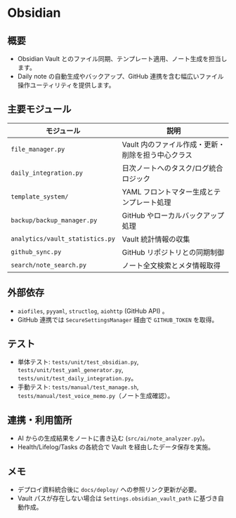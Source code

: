 # Obsidian

## 概要
- Obsidian Vault とのファイル同期、テンプレート適用、ノート生成を担当します。
- Daily note の自動生成やバックアップ、GitHub 連携を含む幅広いファイル操作ユーティリティを提供します。

## 主要モジュール
| モジュール | 説明 |
| --- | --- |
| `file_manager.py` | Vault 内のファイル作成・更新・削除を担う中心クラス |
| `daily_integration.py` | 日次ノートへのタスク/ログ統合ロジック |
| `template_system/` | YAML フロントマター生成とテンプレート処理 |
| `backup/backup_manager.py` | GitHub やローカルバックアップ処理 |
| `analytics/vault_statistics.py` | Vault 統計情報の収集 |
| `github_sync.py` | GitHub リポジトリとの同期制御 |
| `search/note_search.py` | ノート全文検索とメタ情報取得 |

## 外部依存
- `aiofiles`, `pyyaml`, `structlog`, `aiohttp` (GitHub API) 。
- GitHub 連携では `SecureSettingsManager` 経由で `GITHUB_TOKEN` を取得。

## テスト
- 単体テスト: `tests/unit/test_obsidian.py`, `tests/unit/test_yaml_generator.py`, `tests/unit/test_daily_integration.py`。
- 手動テスト: `tests/manual/test_manage.sh`, `tests/manual/test_voice_memo.py`（ノート生成確認）。

## 連携・利用箇所
- AI からの生成結果をノートに書き込む (`src/ai/note_analyzer.py`)。
- Health/Lifelog/Tasks の各統合で Vault を経由したデータ保存を実施。

## メモ
- デプロイ資料統合後に `docs/deploy/` への参照リンク更新が必要。
- Vault パスが存在しない場合は `Settings.obsidian_vault_path` に基づき自動作成。
